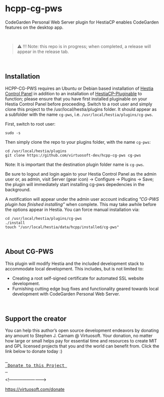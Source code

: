 # hcpp-cg-pws
CodeGarden Personal Web Server plugin for HestiaCP enables CodeGarden features on the desktop app.

&nbsp;
 > :warning: !!! Note: this repo is in progress; when completed, a release will appear in the release tab.
 
&nbsp;
## Installation
HCPP-CG-PWS requires an Ubuntu or Debian based installation of [Hestia Control Panel](https://hestiacp.com) in addition to an installation of [HestiaCP-Pluginable](https://github.com/virtuosoft-dev/hestiacp-pluginable) to function; please ensure that you have first installed pluginable on your Hestia Control Panel before proceeding. Switch to a root user and simply clone this project to the /usr/local/hestia/plugins folder. It should appear as a subfolder with the name `cg-pws`, i.e. `/usr/local/hestia/plugins/cg-pws`.

First, switch to root user:
```
sudo -s
```

Then simply clone the repo to your plugins folder, with the name `cg-pws`:

```
cd /usr/local/hestia/plugins
git clone https://github.com/virtuosoft-dev/hcpp-cg-pws cg-pws
```

Note: It is important that the destination plugin folder name is `cg-pws`.


Be sure to logout and login again to your Hestia Control Panel as the admin user or, as admin, visit Server (gear icon) -> Configure -> Plugins -> Save; the plugin will immediately start installing cg-pws depedencies in the background. 

A notification will appear under the admin user account indicating *”CG-PWS plugin has finished installing”* when complete. This may take awhile before the options appear in Hestia. You can force manual installation via:

```
cd /usr/local/hestia/plugins/cg-pws
./install
touch "/usr/local/hestia/data/hcpp/installed/cg-pws"
```

&nbsp;
## About CG-PWS
This plugin will modify Hestia and the included development stack to accommodate local development. This includes, but is not limited to:

* Creating a root self-signed certificate for automated SSL website development. 
* Furnishing cutting edge bug fixes and functionality geared towards local development with CodeGarden Personal Web Server. 
   
<br>

## Support the creator
You can help this author’s open source development endeavors by donating any amount to Stephen J. Carnam @ Virtuosoft. Your donation, no matter how large or small helps pay for essential time and resources to create MIT and GPL licensed projects that you and the world can benefit from. Click the link below to donate today :)
<div>
         

[<kbd> <br> Donate to this Project <br> </kbd>][KBD]


</div>


<!—————————>

[KBD]: https://virtuosoft.com/donate

https://virtuosoft.com/donate